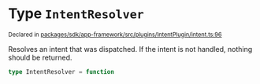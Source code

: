 # Type `IntentResolver`
<sub>Declared in [packages/sdk/app-framework/src/plugins/IntentPlugin/intent.ts:96](https://github.com/dxos/dxos/blob/4cb70f94e/packages/sdk/app-framework/src/plugins/IntentPlugin/intent.ts#L96)</sub>


Resolves an intent that was dispatched.
If the intent is not handled, nothing should be returned.

```ts
type IntentResolver = function
```
